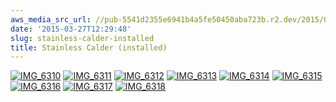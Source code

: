 ```yaml
---
aws_media_src_url: //pub-5541d2355e6941b4a5fe50450aba723b.r2.dev/2015/03/img_6310.jpg
date: '2015-03-27T12:29:48'
slug: stainless-calder-installed
title: Stainless Calder (installed)
---
```


 [![IMG_6310](//pub-5541d2355e6941b4a5fe50450aba723b.r2.dev/2015/03/img_6310.jpg?w=300&h=225)](//pub-5541d2355e6941b4a5fe50450aba723b.r2.dev/2015/03/img_6310.jpg) [![IMG_6311](//pub-5541d2355e6941b4a5fe50450aba723b.r2.dev/2015/03/img_6311.jpg?w=225&h=300)](//pub-5541d2355e6941b4a5fe50450aba723b.r2.dev/2015/03/img_6311.jpg) [![IMG_6312](//pub-5541d2355e6941b4a5fe50450aba723b.r2.dev/2015/03/img_6312.jpg?w=225&h=300)](//pub-5541d2355e6941b4a5fe50450aba723b.r2.dev/2015/03/img_6312.jpg) [![IMG_6313](//pub-5541d2355e6941b4a5fe50450aba723b.r2.dev/2015/03/img_6313.jpg?w=225&h=300)](//pub-5541d2355e6941b4a5fe50450aba723b.r2.dev/2015/03/img_6313.jpg) [![IMG_6314](//pub-5541d2355e6941b4a5fe50450aba723b.r2.dev/2015/03/img_6314.jpg?w=225&h=300)](//pub-5541d2355e6941b4a5fe50450aba723b.r2.dev/2015/03/img_6314.jpg) [![IMG_6315](//pub-5541d2355e6941b4a5fe50450aba723b.r2.dev/2015/03/img_6315.jpg?w=225&h=300)](//pub-5541d2355e6941b4a5fe50450aba723b.r2.dev/2015/03/img_6315.jpg) [![IMG_6316](//pub-5541d2355e6941b4a5fe50450aba723b.r2.dev/2015/03/img_6316.jpg?w=225&h=300)](//pub-5541d2355e6941b4a5fe50450aba723b.r2.dev/2015/03/img_6316.jpg) [![IMG_6317](//pub-5541d2355e6941b4a5fe50450aba723b.r2.dev/2015/03/img_6317.jpg?w=225&h=300)](//pub-5541d2355e6941b4a5fe50450aba723b.r2.dev/2015/03/img_6317.jpg) [![IMG_6318](//pub-5541d2355e6941b4a5fe50450aba723b.r2.dev/2015/03/img_6318.jpg?w=225&h=300)](//pub-5541d2355e6941b4a5fe50450aba723b.r2.dev/2015/03/img_6318.jpg)